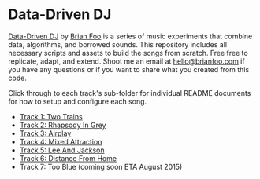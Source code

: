 Data-Driven DJ
=================

[Data-Driven DJ](https://datadrivendj.com) by [Brian Foo](http://brianfoo.com) is a series of music experiments that combine data, algorithms, and borrowed sounds. This repository includes all necessary scripts and assets to build the songs from scratch. Free free to replicate, adapt, and extend. Shoot me an email at [hello@brianfoo.com](mailto:hello@brianfoo.com) if you have any questions or if you want to share what you created from this code.

Click through to each track's sub-folder for individual README documents for how to setup and configure each song.

* [Track 1: Two Trains](https://github.com/beefoo/music-lab-scripts/tree/master/01_subway)
* [Track 2: Rhapsody In Grey](https://github.com/beefoo/music-lab-scripts/tree/master/02_brain)
* [Track 3: Airplay](https://github.com/beefoo/music-lab-scripts/tree/master/03_smog)
* [Track 4: Mixed Attraction](https://github.com/beefoo/music-lab-scripts/tree/master/04_dating)
* [Track 5: Lee And Jackson](https://github.com/beefoo/music-lab-scripts/tree/master/05_painters)
* [Track 6: Distance From Home](https://github.com/beefoo/music-lab-scripts/tree/master/06_refugees)
* Track 7: Too Blue (coming soon ETA August 2015)
